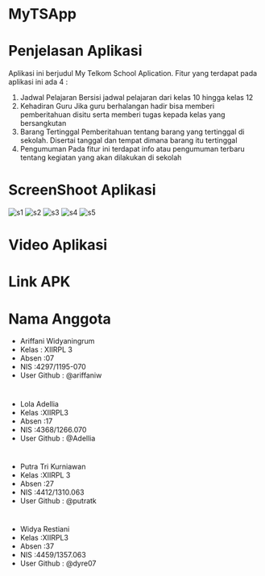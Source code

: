 # MyTSApp

# Penjelasan Aplikasi
Aplikasi ini berjudul My Telkom School Aplication. Fitur yang terdapat pada aplikasi ini ada 4 : 
1. Jadwal Pelajaran
   Bersisi jadwal pelajaran dari kelas 10 hingga kelas 12
2. Kehadiran Guru
   Jika guru berhalangan hadir bisa memberi pemberitahuan disitu serta memberi tugas kepada kelas yang bersangkutan
3. Barang Tertinggal
   Pemberitahuan tentang barang yang tertinggal di sekolah. Disertai tanggal dan tempat dimana barang itu tertinggal
4. Pengumuman
   Pada fitur ini terdapat info atau pengumuman terbaru tentang kegiatan yang akan dilakukan di sekolah
# ScreenShoot Aplikasi
![s1](https://cloud.githubusercontent.com/assets/22878029/20971636/c1ae67a0-bcc4-11e6-82db-f699a452e5d0.png)
![s2](https://cloud.githubusercontent.com/assets/22878029/20971638/c1b0d2c4-bcc4-11e6-80ab-eb8ce50d91c5.png)
![s3](https://cloud.githubusercontent.com/assets/22878029/20971637/c1b141f0-bcc4-11e6-8d20-eb9dedc79dc5.png)
![s4](https://cloud.githubusercontent.com/assets/22878029/20971639/c1dda2fe-bcc4-11e6-9179-783a1f8c9ca0.png)
![s5](https://cloud.githubusercontent.com/assets/22878029/20971640/c202a82e-bcc4-11e6-957b-f610da507d87.png)

# Video Aplikasi

# Link APK

# Nama Anggota
* Ariffani Widyaningrum
* Kelas : XIIRPL 3
* Absen :07
* NIS   :4297/1195-070
* User Github : @ariffaniw
#
* Lola Adellia
* Kelas :XIIRPL3
* Absen :17
* NIS   :4368/1266.070
* User Github : @Adellia
#
* Putra Tri Kurniawan
* Kelas :XIIRPL 3
* Absen :27
* NIS   :4412/1310.063
* User Github : @putratk
#
* Widya Restiani
* Kelas :XIIRPL3
* Absen :37
* NIS   :4459/1357.063 
* User Github : @dyre07
